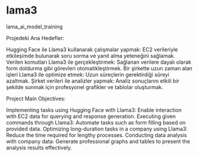 # lama3
lama_ai_model_training

Projedeki Ana Hedefler:

Hugging Face ile Llama3 kullanarak çalışmalar yapmak: EC2 verileriyle etkileşimde bulunarak soru sorma ve yanıt alma yeteneğini sağlamak.
Verilen komutları Llama3 ile gerçekleştirmek: Sağlanan verilere dayalı olarak form doldurma gibi görevleri otomatikleştirmek.
Bir şirkette uzun zaman alan işleri Llama3 ile optimize etmek: Uzun süreçlerin gerektirdiği süreyi azaltmak.
Şirket verileri ile analizler yapmak: Analiz sonuçlarını etkili bir şekilde sunmak için profesyonel grafikler ve tablolar oluşturmak.



Project Main Objectives:

Implementing tasks using Hugging Face with Llama3: Enable interaction with EC2 data for querying and response generation.
Executing given commands through Llama3: Automate tasks such as form filling based on provided data.
Optimizing long-duration tasks in a company using Llama3: Reduce the time required for lengthy processes.
Conducting data analysis with company data: Generate professional graphs and tables to present the analysis results effectively.

